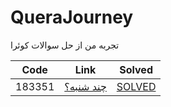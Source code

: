 # QueraJourney
تجربه من از حل سوالات کوئرا 

| Code | Link | Solved |
| --- | --- | --- |
| 183351 | [چند شنبه؟](https://quera.org/problemset/183351/) | [SOLVED](https://github.com/Haj4li/QueraJourney/blob/main/183351.py)
